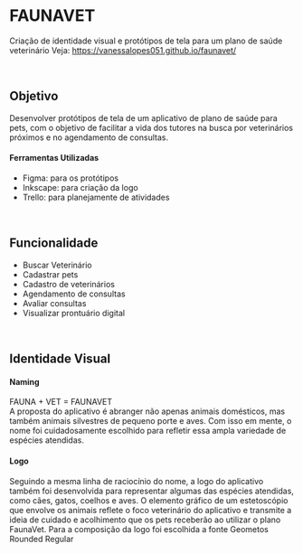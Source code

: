 # FAUNAVET
Criação de identidade visual e protótipos de tela para um plano de saúde veterinário
Veja: https://vanessalopes051.github.io/faunavet/

<br>
<h2>Objetivo</h2>
Desenvolver protótipos de tela de um aplicativo de plano de saúde para pets, com o objetivo de facilitar a vida dos tutores na busca por veterinários próximos e no agendamento de consultas.
<br>
<h4>Ferramentas Utilizadas</h4>
  <ul>
    <li>Figma: para os protótipos</li>
    <li>Inkscape: para criação da logo</li>
    <li>Trello: para planejamente de atividades</li>
  </ul>
  <br>
  
<h2>Funcionalidade</h2>
<ul>
  <li>Buscar Veterinário</li>
  <li>Cadastrar pets</li>
  <li>Cadastro de veterinários</li>
  <li>Agendamento de consultas</li>
  <li>Avaliar consultas</li>
  <li>Visualizar prontuário digital</li>
</ul>
<br>
<h2>Identidade Visual</h2>
<h4>Naming</h4>
FAUNA + VET = FAUNAVET
<br>
A proposta do aplicativo é abranger não apenas animais domésticos, mas também animais silvestres de pequeno porte e aves. Com isso em mente, o nome foi cuidadosamente escolhido para refletir essa ampla variedade de espécies atendidas.
<br>
<h4>Logo</h4>
Seguindo a mesma linha de raciocínio do nome, a logo do aplicativo também foi desenvolvida para representar algumas das espécies atendidas, como cães, gatos, coelhos e aves. O elemento gráfico de um estetoscópio que envolve os animais reflete o foco veterinário do aplicativo e transmite a ideia de cuidado e acolhimento que os pets receberão ao utilizar o plano FaunaVet. Para a composição da logo foi escolhida a fonte Geometos Rounded Regular
